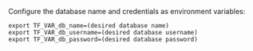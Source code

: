 Configure the database name and credentials as environment variables:

```
export TF_VAR_db_name=(desired database name)
export TF_VAR_db_username=(desired database username)
export TF_VAR_db_password=(desired database password)
```